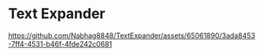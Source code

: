# Text Expander

https://github.com/Nabhag8848/TextExpander/assets/65061890/3ada8453-7ff4-4531-b46f-4fde242c0681


